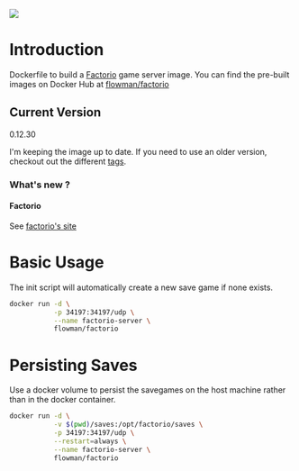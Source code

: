 [![](https://badge.imagelayers.io/flowman/factorio:latest.svg)](https://imagelayers.io/?images=carloe/flowman/factorio:latest 'Get your own badge on imagelayers.io')

# Introduction

Dockerfile to build a [Factorio](https://www.factorio.com) game server image. You can find the pre-built images on Docker Hub at [flowman/factorio](https://hub.docker.com/r/flowman/factorio/)

## Current Version
0.12.30

I'm keeping the image up to date. If you need to use an older version, checkout out the different [tags](https://hub.docker.com/r/flowman/factorio/tags/).
### What's new ?
#### Factorio
See [factorio's site](http://www.factorio.com)

# Basic Usage

The init script will automatically create a new save game if none exists. 

```bash
docker run -d \
           -p 34197:34197/udp \
           --name factorio-server \
           flowman/factorio
```

# Persisting Saves

Use a docker volume to persist the savegames on the host machine rather than in the docker container.

```bash
docker run -d \
           -v $(pwd)/saves:/opt/factorio/saves \
           -p 34197:34197/udp \
           --restart=always \
           --name factorio-server \
           flowman/factorio 
```